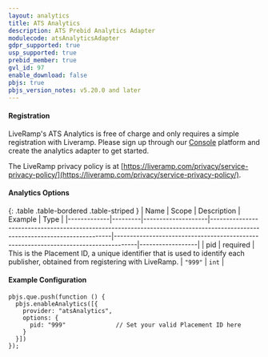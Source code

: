 ```yaml
---
layout: analytics
title: ATS Analytics
description: ATS Prebid Analytics Adapter
modulecode: atsAnalyticsAdapter
gdpr_supported: true
usp_supported: true
prebid_member: true
gvl_id: 97
enable_download: false
pbjs: true
pbjs_version_notes: v5.20.0 and later
---
```


#### Registration

LiveRamp's ATS Analytics is free of charge and only requires a simple registration with Liveramp. Please sign up through our [Console](https://launch.liveramp.com) platform and create the analytics adapter to get started.

The LiveRamp privacy policy is at [https://liveramp.com/privacy/service-privacy-policy/](https://liveramp.com/privacy/service-privacy-policy/).

#### Analytics Options

{: .table .table-bordered .table-striped }
| Name         | Scope              | Description                                                                                                                 | Example                                                                             | Type             |
|-------------|---------|--------------------|-----------------------------------------------------------------------------------------------------------------------------|-------------------------------------------------------------------------------------|------------------|
| pid | required  | This is the Placement ID, a unique identifier that is used to identify each publisher, obtained from registering with LiveRamp. | `"999"`  | `int` |

#### Example Configuration

    pbjs.que.push(function () {
      pbjs.enableAnalytics([{
        provider: "atsAnalytics",
        options: {
          pid: "999"              // Set your valid Placement ID here
        }
      }])
    });
